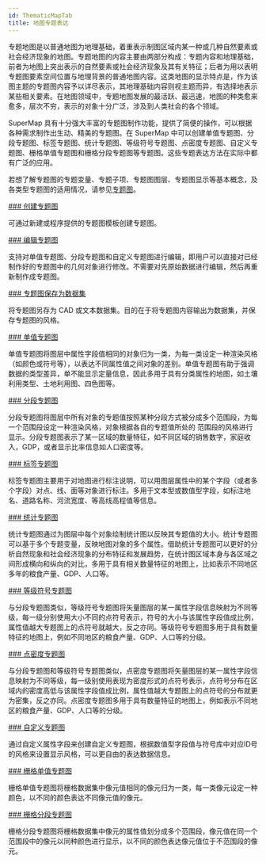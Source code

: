 ```yaml
---
id: ThematicMapTab
title: 地图专题表达
---
```

专题地图是以普通地图为地理基础，着重表示制图区域内某一种或几种自然要素或社会经济现象的地图。专题地图的内容主要由两部分构成：专题内容和地理基础，前者为地图上突出表示的自然要素或社会经济现象及其有关特征；后者为用以表明专题图要素空间位置与地理背景的普通地图内容。这类地图的显示特点是，作为该图主题的专题图内容予以详尽表示，其地理基础内容则视主题而异，有选择地表示某些相关要素。在地图领域中，专题地图发展的最活跃、最迅速，地图的种类愈来愈多，层次不穷，表示的对象十分广泛，涉及到人类社会的各个领域。

SuperMap 具有十分强大丰富的专题图制作功能，提供了简便的操作，可以根据各种需求制作出生动、精美的专题图。在 SuperMap
中可以创建单值专题图、分段专题图、标签专题图、统计专题图、等级符号专题图、点密度专题图、自定义专题图、栅格单值专题图和栅格分段专题图等专题图。这些专题表达方法在实际中都有广泛的应用。

若想了解专题图的专题变量、专题子项、专题图图层、专题图显示等基本概念，及各类型专题图的适用情况，请参见[专题图](../TechDocument/ThematicMap/ThematicMap1)。

[### 创建专题图](Methods/CreatThematicMap)

可通过新建或程序提供的专题图模板创建专题图。

[### 编辑专题图](EditingMap/EditingMap)

支持对单值专题图、分段专题图和自定义专题图进行编辑，即用户可以直接对已经制作好的专题图中的几何对象进行修改。不需要对先原始数据进行编辑，然后再重新制作成专题图。

[### 专题图保存为数据集](EditingMap/ThematicToCAD)

将专题图另存为 CAD 或文本数据集。目的在于将专题图内容输出为数据集，并保存专题图的风格。

[### 单值专题图](UniqueValueMap/UniqueValuesMapgroup)

单值专题图将图层中属性字段值相同的对象归为一类，为每一类设定一种渲染风格（如颜色或符号等），以表达不同属性值之间对象的差别。单值专题图有助于强调数据的类型差异，单不能显示定量信息，因此多用于具有分类属性的地图，如土壤利用类型、土地利用图、四色图等。

[### 分段专题图](RangesMap/RangesMapgroup)

分段专题图将图层中所有对象的专题值按照某种分段方式被分成多个范围段，为每一个范围段设定一种渲染风格，对象根据各自的专题值所处的
范围段的风格进行显示。分段专题图表示了某一区域的数量特征，如不同区域的销售数字，家庭收入，GDP，或者显示比率信息如人口密度等。

[### 标签专题图](Labelmap/LabelMapgroup)

标签专题图主要用于对地图进行标注说明，可以用图层属性中的某个字段（或者多个字段）对点、线、面等对象进行标注。多用于文本型或数值型字段，如标注地名、道路名称、河流宽度、等高线高程值等信息。

[### 统计专题图](Graphmap/GraphMapgroup)

统计专题图通过为图层中每个对象绘制统计图以反映其专题值的大小。统计专题图可以基于多个专题变量，反映地图对象的多个属性。借助统计专题图可以更好的分析自然现象和社会经济现象的分布特征和发展趋势，在统计图区域本身与各区域之间形成横向和纵向的对比，多用于具有相关数量特征的地图上，比如表示不同地区多年的粮食产量、GDP、人口等。

[### 等级符号专题图](Graduatedsymbolmap/GraduatedSymbolMapgroup)

与分段专题图类似，等级符号专题图将矢量图层的某一属性字段信息映射为不同等级，每一级分别使用大小不同的点符号表示，符号的大小与该属性字段值成比例，属性值越大专题图上的点符号就越大，反之亦同。等级符号专题图多用于具有数量特征的地图上，例如不同地区的粮食产量、GDP、人口等的分级。

[### 点密度专题图](Dotdensitymap/DotDensityMapgroup)

与分段专题图和等级符号专题图类似，点密度专题图将矢量图层的某一属性字段信息映射为不同等级，每一级别使用表现为密度形式的点符号表示，点符号分布在区域内的密度高低与该属性字段值成比例，属性值越大专题图上的点符号的分布就更为密集，反之亦同。点密度专题图多用于具有数量特征的地图上，例如表示不同地区的粮食产量、GDP、人口等的分级。

[### 自定义专题图](Customizemap/CustomizeMapGroup)

通过自定义属性字段来创建自定义专题图，根据数值型字段值与符号库中对应ID号的风格来设置显示风格，可以更自由的表达数据信息。

[### 栅格单值专题图](Griduniquevaluesmap/GridUniqueValuesMapgroup)

栅格单值专题图将栅格数据集中像元值相同的像元归为一类，每一类像元设定一种颜色，以不同的颜色表达不同像元值的像元。

[### 栅格分段专题图](Gridrangesmap/GridRangesMapgroup)

栅格分段专题图将栅格数据集中像元的属性值划分成多个范围段，像元值在同一个范围段中的像元以同种颜色进行显示，以不同的颜色表达像元值位于不范围段的像元。
